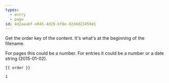 ```yaml
---
types:
  - entry
  - page
id: 4d2aaabf-e845-4d29-bf8e-d2d4d2245945
---
```

Get the order key of the content. It's what's at the beginning of the filename.

For pages this could be a number. For entries it could be a number or a date string (2015-01-02).

```
{{ order }}
```

``` .language-output
1
```
